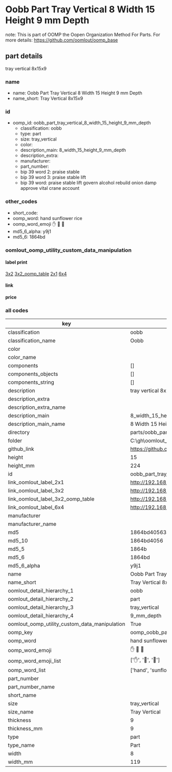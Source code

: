 # Oobb Part Tray Vertical 8 Width 15 Height 9 mm Depth  

note: This is part of OOMP the Oopen Organization Method For Parts. For more details: https://github.com/oomlout/oomp_base

##  part details
  



tray vertical 8x15x9



### name
* name: Oobb Part Tray Vertical 8 Width 15 Height 9 mm Depth
* name_short: Tray Vertical 8x15x9 
### id
* oomp_id: oobb_part_tray_vertical_8_width_15_height_9_mm_depth
  * classification: oobb
  * type: part
  * size: tray_vertical
  * color: 
  * description_main: 8_width_15_height_9_mm_depth
  * description_extra: 
  * manufacturer: 
  * part_number: 
  * bip 39 word 2: praise stable
  * bip 39 word 3: praise stable lift
  * bip 39 word: praise stable lift govern alcohol rebuild onion damp approve vital crane account

### other_codes
* short_code: 
* oomp_word: hand sunflower rice
* oomp_word_emoji :hand: :sunflower: :rice:
* md5_6_alpha: y9j1
* md5_6: 1864bd






### oomlout_oomp_utility_custom_data_manipulation
#### label print
[3x2](http://192.168.1.245:1112/?label=oomp%20y9j1)
[3x2_oomp_table](http://192.168.1.108:1112/?label=oomp%20y9j1)
[2x1](http://192.168.1.242:1112/?label=oomp%20y9j1)
[6x4](http://192.168.1.55:1112/?label=oomp%20y9j1)    

#### link

                              

#### price







### all codes 
| key | value |  
| --- | --- |  
| classification | oobb |  
| classification_name | Oobb |  
| color |  |  
| color_name |  |  
| components | [] |  
| components_objects | [] |  
| components_string | [] |  
| description | tray vertical 8x15x9 |  
| description_extra |  |  
| description_extra_name |  |  
| description_main | 8_width_15_height_9_mm_depth |  
| description_main_name | 8 Width 15 Height 9 mm Depth |  
| directory | parts/oobb_part_tray_vertical_8_width_15_height_9_mm_depth |  
| folder | C:\gh\oomlout_oobb_version_4_generated_parts\parts\oobb_part_tray_vertical_8_width_15_height_9_mm_depth |  
| github_link | https://github.com/oomlout/oomlout_oomp_part_src/tree/main/parts/oobb_part_tray_vertical_8_width_15_height_9_mm_depth |  
| height | 15 |  
| height_mm | 224 |  
| id | oobb_part_tray_vertical_8_width_15_height_9_mm_depth |  
| link_oomlout_label_2x1 | http://192.168.1.242:1112/?label=oomp%20y9j1 |  
| link_oomlout_label_3x2 | http://192.168.1.245:1112/?label=oomp%20y9j1 |  
| link_oomlout_label_3x2_oomp_table | http://192.168.1.108:1112/?label=oomp%20y9j1 |  
| link_oomlout_label_6x4 | http://192.168.1.55:1112/?label=oomp%20y9j1 |  
| manufacturer |  |  
| manufacturer_name |  |  
| md5 | 1864bd405637335acd03065102f4f54c |  
| md5_10 | 1864bd4056 |  
| md5_5 | 1864b |  
| md5_6 | 1864bd |  
| md5_6_alpha | y9j1 |  
| name | Oobb Part Tray Vertical 8 Width 15 Height 9 mm Depth |  
| name_short | Tray Vertical 8x15x9  |  
| oomlout_detail_hierarchy_1 | oobb |  
| oomlout_detail_hierarchy_2 | part |  
| oomlout_detail_hierarchy_3 | tray_vertical |  
| oomlout_detail_hierarchy_4 | 9_mm_depth |  
| oomlout_oomp_utility_custom_data_manipulation | True |  
| oomp_key | oomp_oobb_part_tray_vertical_8_width_15_height_9_mm_depth |  
| oomp_word | hand sunflower rice |  
| oomp_word_emoji | :hand: :sunflower: :rice: |  
| oomp_word_emoji_list | [':hand:', ':sunflower:', ':rice:'] |  
| oomp_word_list | ['hand', 'sunflower', 'rice'] |  
| part_number |  |  
| part_number_name |  |  
| short_name |  |  
| size | tray_vertical |  
| size_name | Tray Vertical |  
| thickness | 9 |  
| thickness_mm | 9 |  
| type | part |  
| type_name | Part |  
| width | 8 |  
| width_mm | 119 |  
